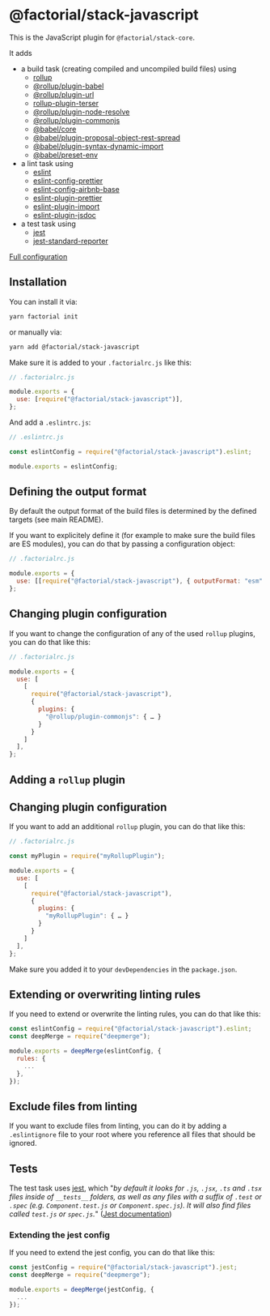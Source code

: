 # @factorial/stack-javascript

This is the JavaScript plugin for `@factorial/stack-core`.

It adds

- a build task (creating compiled and uncompiled build files) using
  - [rollup](https://www.npmjs.com/package/rollup)
  - [@rollup/plugin-babel](https://www.npmpjs.com/package/https://www.npmjs.com/package/@rollup/plugin-babel)
  - [@rollup/plugin-url](https://www.npmpjs.com/package/@rollup/plugin-url)
  - [rollup-plugin-terser](https://www.npmpjs.com/package/rollup-plugin-terser)
  - [@rollup/plugin-node-resolve](https://www.npmpjs.com/package/@rollup/plugin-node-resolve)
  - [@rollup/plugin-commonjs](https://www.npmpjs.com/package/@rollup/plugin-commonjs)
  - [@babel/core](https://www.npmpjs.com/package/@babel/core)
  - [@babel/plugin-proposal-object-rest-spread](https://www.npmpjs.com/package/@babel/plugin-proposal-object-rest-spread)
  - [@babel/plugin-syntax-dynamic-import](https://www.npmpjs.com/package/@babel/plugin-syntax-dynamic-import)
  - [@babel/preset-env](https://www.npmpjs.com/package/@babel/preset-env)
- a lint task using
  - [eslint](https://www.npmjs.com/package/eslint)
  - [eslint-config-prettier](https://www.npmjs.com/package/eslint-config-prettier)
  - [eslint-config-airbnb-base](https://www.npmjs.com/package/eslint-config-airbnb-base)
  - [eslint-plugin-prettier](https://www.npmjs.com/package/eslint-plugin-prettier)
  - [eslint-plugin-import](https://www.npmjs.com/package/eslint-plugin-import)
  - [eslint-plugin-jsdoc](https://www.npmjs.com/package/eslint-plugin-jsdoc)
- a test task using
  - [jest](https://www.npmjs.com/package/jest)
  - [jest-standard-reporter](https://www.npmjs.com/package/jest-standard-reporter)

[Full configuration](.eslintrc.js)

## Installation

You can install it via:

```bash
yarn factorial init
```

or manually via:

```bash
yarn add @factorial/stack-javascript
```

Make sure it is added to your `.factorialrc.js` like this:

```js
// .factorialrc.js

module.exports = {
  use: [require("@factorial/stack-javascript")],
};
```

And add a `.eslintrc.js`:

```js
// .eslintrc.js

const eslintConfig = require("@factorial/stack-javascript").eslint;

module.exports = eslintConfig;
```

## Defining the output format

By default the output format of the build files is determined by the defined targets (see main README).

If you want to explicitely define it (for example to make sure the build files are ES modules), you can do that by passing a configuration object:

```js
// .factorialrc.js

module.exports = {
  use: [[require("@factorial/stack-javascript"), { outputFormat: "esm" }]],
};
```

## Changing plugin configuration

If you want to change the configuration of any of the used `rollup` plugins, you can do that like this:

```js
// .factorialrc.js

module.exports = {
  use: [
    [
      require("@factorial/stack-javascript"),
      {
        plugins: {
          "@rollup/plugin-commonjs": { … }
        }
      }
    ]
  ],
};
```

## Adding a `rollup` plugin

## Changing plugin configuration

If you want to add an additional `rollup` plugin, you can do that like this:

```js
// .factorialrc.js

const myPlugin = require("myRollupPlugin");

module.exports = {
  use: [
    [
      require("@factorial/stack-javascript"),
      {
        plugins: {
          "myRollupPlugin": { … }
        }
      }
    ]
  ],
};
```

Make sure you added it to your `devDependencies` in the `package.json`.

## Extending or overwriting linting rules

If you need to extend or overwrite the linting rules, you can do that like this:

```js
const eslintConfig = require("@factorial/stack-javascript").eslint;
const deepMerge = require("deepmerge");

module.exports = deepMerge(eslintConfig, {
  rules: {
    ...
  },
});
```

## Exclude files from linting

If you want to exclude files from linting, you can do it by adding a `.eslintignore` file to your root where you reference all files that should be ignored.

## Tests

The test task uses [jest](https://github.com/facebook/jest), which "_by default it looks for `.js`, `.jsx`, `.ts` and `.tsx` files inside of `__tests__` folders, as well as any files with a suffix of `.test` or `.spec` (e.g. `Component.test.js` or `Component.spec.js`). It will also find files called `test.js` or `spec.js`._" ([Jest documentation](https://jestjs.io/docs/en/configuration.html#testmatch-arraystring))

### Extending the jest config

If you need to extend the jest config, you can do that like this:

```js
const jestConfig = require("@factorial/stack-javascript").jest;
const deepMerge = require("deepmerge");

module.exports = deepMerge(jestConfig, {
  ...
});
```
